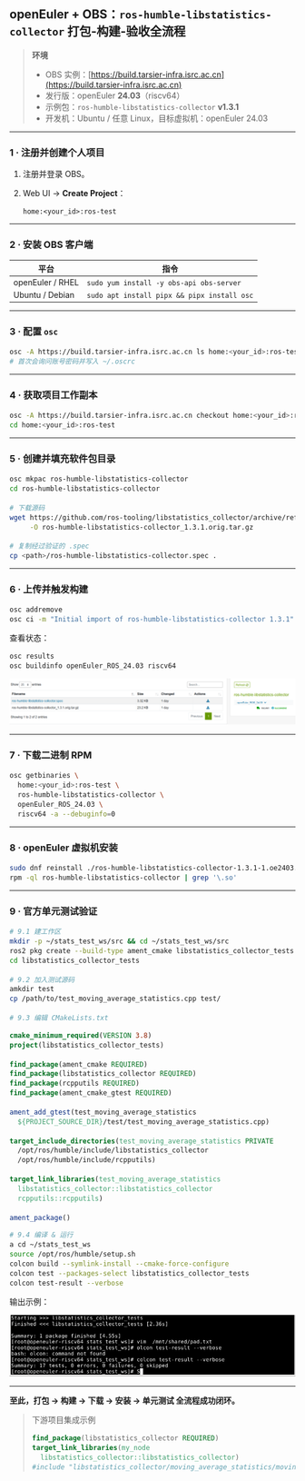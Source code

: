 ## openEuler + OBS：`ros-humble-libstatistics-collector` 打包-构建-验收全流程

> **环境**
>
> * OBS 实例：[https://build.tarsier-infra.isrc.ac.cn](https://build.tarsier-infra.isrc.ac.cn)
> * 发行版：openEuler **24.03**（riscv64）
> * 示例包：`ros-humble-libstatistics-collector` **v1.3.1**
> * 开发机：Ubuntu / 任意 Linux，目标虚拟机：openEuler 24.03

---

### 1 · 注册并创建个人项目

1. 注册并登录 OBS。
2. Web UI → **Create Project**：

   ```
   home:<your_id>:ros-test
   ```

---

### 2 · 安装 OBS 客户端

| 平台               | 指令                                          |
| ---------------- | ------------------------------------------- |
| openEuler / RHEL | `sudo yum install -y obs-api obs-server`    |
| Ubuntu / Debian  | `sudo apt install pipx && pipx install osc` |

---

### 3 · 配置 `osc`

```bash
osc -A https://build.tarsier-infra.isrc.ac.cn ls home:<your_id>:ros-test
# 首次会询问账号密码并写入 ~/.oscrc
```

---

### 4 · 获取项目工作副本

```bash
osc -A https://build.tarsier-infra.isrc.ac.cn checkout home:<your_id>:ros-test
cd home:<your_id>:ros-test
```

---

### 5 · 创建并填充软件包目录

```bash
osc mkpac ros-humble-libstatistics-collector
cd ros-humble-libstatistics-collector

# 下载源码
wget https://github.com/ros-tooling/libstatistics_collector/archive/refs/tags/1.3.1.tar.gz \
     -O ros-humble-libstatistics-collector_1.3.1.orig.tar.gz

# 复制经过验证的 .spec
cp <path>/ros-humble-libstatistics-collector.spec .
```

---

### 6 · 上传并触发构建

```bash
osc addremove
osc ci -m "Initial import of ros-humble-libstatistics-collector 1.3.1"
```

查看状态：

```bash
osc results
osc buildinfo openEuler_ROS_24.03 riscv64
```
![构建成功示例截图](./截图%202025-06-28%2012-55-04.png)

---

### 7 · 下载二进制 RPM

```bash
osc getbinaries \
  home:<your_id>:ros-test \
  ros-humble-libstatistics-collector \
  openEuler_ROS_24.03 \
  riscv64 -a --debuginfo=0
```

---

### 8 · openEuler 虚拟机安装

```bash
sudo dnf reinstall ./ros-humble-libstatistics-collector-1.3.1-1.oe2403.riscv64.rpm
rpm -ql ros-humble-libstatistics-collector | grep '\.so'
```

---

### 9 · 官方单元测试验证

```bash
# 9.1 建工作区
mkdir -p ~/stats_test_ws/src && cd ~/stats_test_ws/src
ros2 pkg create --build-type ament_cmake libstatistics_collector_tests
cd libstatistics_collector_tests

# 9.2 加入测试源码
amkdir test
cp /path/to/test_moving_average_statistics.cpp test/

# 9.3 编辑 CMakeLists.txt
```

```cmake
cmake_minimum_required(VERSION 3.8)
project(libstatistics_collector_tests)

find_package(ament_cmake REQUIRED)
find_package(libstatistics_collector REQUIRED)
find_package(rcpputils REQUIRED)
find_package(ament_cmake_gtest REQUIRED)

ament_add_gtest(test_moving_average_statistics
  ${PROJECT_SOURCE_DIR}/test/test_moving_average_statistics.cpp)

target_include_directories(test_moving_average_statistics PRIVATE
  /opt/ros/humble/include/libstatistics_collector
  /opt/ros/humble/include/rcpputils)

target_link_libraries(test_moving_average_statistics
  libstatistics_collector::libstatistics_collector
  rcpputils::rcpputils)

ament_package()
```

```bash
# 9.4 编译 & 运行
a cd ~/stats_test_ws
source /opt/ros/humble/setup.sh
colcon build --symlink-install --cmake-force-configure
colcon test --packages-select libstatistics_collector_tests
colcon test-result --verbose
```

输出示例：

![测试成功示例截图](./截图%202025-06-27%2016-41-47.png)

---

**至此，打包 → 构建 → 下载 → 安装 → 单元测试 全流程成功闭环。**

> 下游项目集成示例
>
> ```cmake
> find_package(libstatistics_collector REQUIRED)
> target_link_libraries(my_node
>   libstatistics_collector::libstatistics_collector)
> #include "libstatistics_collector/moving_average_statistics/moving_average.hpp"
> ```

